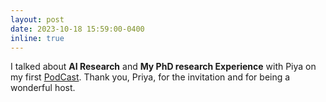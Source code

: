 ```yaml
---
layout: post
date: 2023-10-18 15:59:00-0400
inline: true
---
```


 I talked about **AI Research** and **My PhD research Experience** with Piya on my first [PodCast](https://www.youtube.com/watch?v=Gqx1P8Twcdk). Thank you, Priya, for the invitation and for being a wonderful host.

